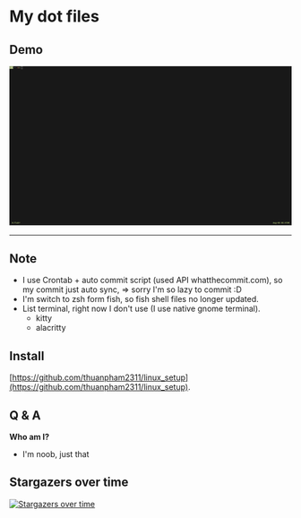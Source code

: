# My dot files

## Demo

<a href="https://raw.githubusercontent.com/thuanpham2311/dotfiles/master/img/dotfiles.gif">
<img src="./img/dotfiles.gif">
</a>

---

## Note

- I use Crontab + auto commit script (used API whatthecommit.com), so my commit just auto sync, => sorry I'm so lazy to commit :D
- I'm switch to zsh form fish, so fish shell files no longer updated.
- List terminal, right now I don't use (I use native gnome terminal).
  - kitty
  - alacritty

## Install

[https://github.com/thuanpham2311/linux_setup](https://github.com/thuanpham2311/linux_setup).

## Q & A

**Who am I?**

- I'm noob, just that

## Stargazers over time

[![Stargazers over time](https://starchart.cc/thuanpham2311/dotfiles.svg)](https://starchart.cc/thuanpham2311/dotfiles)
